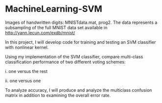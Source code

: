# MachineLearning-SVM
Images of handwritten digits: MNISTdata.mat, prog2. The data represents a subsampling of the full MNIST data set available in http://yann.lecun.com/exdb/mnist/

In this project, I will develop code for training and testing an SVM classifier with nonlinear kernel.

Using my implementation of the SVM classifier,
compare multi-class classification performance of two different voting schemes:

i. one versus the rest

ii. one versus one

To analyze accuracy, I will produce and analyze the multiclass confusion matrix in addition to examining the overall error rate.
